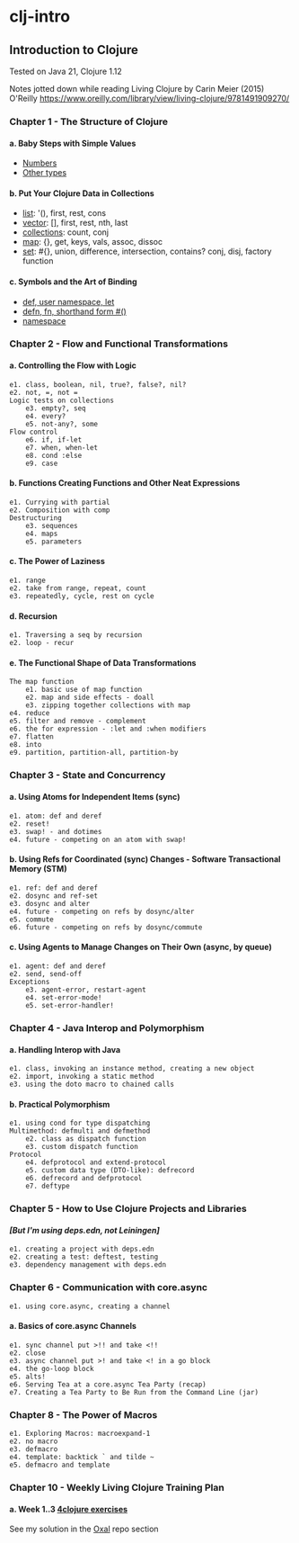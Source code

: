 # clj-intro
## Introduction to Clojure

Tested on Java 21, Clojure 1.12

Notes jotted down while reading Living Clojure by Carin Meier (2015) O'Reilly
https://www.oreilly.com/library/view/living-clojure/9781491909270/

### Chapter 1 - The Structure of Clojure
#### a. Baby Steps with Simple Values
- [Numbers](ch1/a/e1.clj)
- [Other types](ch1/a/e2.clj)
#### b. Put Your Clojure Data in Collections
- [list](ch1/b/e1.clj): '(), first, rest, cons
- [vector](ch1/b/e2.clj): [], first, rest, nth, last 
- [collections](ch1/b/e3.clj): count, conj 
- [map](ch1/b/e4.clj): {}, get, keys, vals, assoc, dissoc 
- [set](ch1/b/e5.clj): #{}, union, difference, intersection, contains? conj, disj, factory function
#### c. Symbols and the Art of Binding
- [def, user namespace, let](ch1/c/e1.clj) 
- [defn, fn, shorthand form #()](ch1/c/e2.clj)
- [namespace](ch1/c/e3.clj)

### Chapter 2 - Flow and Functional Transformations
#### a. Controlling the Flow with Logic
    e1. class, boolean, nil, true?, false?, nil?
    e2. not, =, not =
    Logic tests on collections
        e3. empty?, seq
        e4. every?
        e5. not-any?, some
    Flow control
        e6. if, if-let
        e7. when, when-let
        e8. cond :else
        e9. case
#### b. Functions Creating Functions and Other Neat Expressions
    e1. Currying with partial
    e2. Composition with comp
    Destructuring
        e3. sequences
        e4. maps
        e5. parameters
#### c. The Power of Laziness
    e1. range
    e2. take from range, repeat, count
    e3. repeatedly, cycle, rest on cycle
#### d. Recursion
    e1. Traversing a seq by recursion
    e2. loop - recur
#### e. The Functional Shape of Data Transformations
    The map function
        e1. basic use of map function
        e2. map and side effects - doall
        e3. zipping together collections with map
    e4. reduce
    e5. filter and remove - complement
    e6. the for expression - :let and :when modifiers
    e7. flatten
    e8. into
    e9. partition, partition-all, partition-by

### Chapter 3 - State and Concurrency
#### a. Using Atoms for Independent Items (sync)
    e1. atom: def and deref
    e2. reset!
    e3. swap! - and dotimes
    e4. future - competing on an atom with swap!
#### b. Using Refs for Coordinated (sync) Changes - Software Transactional Memory (STM)
    e1. ref: def and deref
    e2. dosync and ref-set
    e3. dosync and alter
    e4. future - competing on refs by dosync/alter
    e5. commute
    e6. future - competing on refs by dosync/commute
#### c. Using Agents to Manage Changes on Their Own (async, by queue)
    e1. agent: def and deref
    e2. send, send-off
    Exceptions
        e3. agent-error, restart-agent
        e4. set-error-mode!
        e5. set-error-handler!

### Chapter 4 - Java Interop and Polymorphism
#### a. Handling Interop with Java
    e1. class, invoking an instance method, creating a new object
    e2. import, invoking a static method
    e3. using the doto macro to chained calls
#### b. Practical Polymorphism
    e1. using cond for type dispatching
    Multimethod: defmulti and defmethod
        e2. class as dispatch function
        e3. custom dispatch function
    Protocol
        e4. defprotocol and extend-protocol
        e5. custom data type (DTO-like): defrecord
        e6. defrecord and defprotocol
        e7. deftype

### Chapter 5 - How to Use Clojure Projects and Libraries
#### _[But I'm using deps.edn, not Leiningen]_
    e1. creating a project with deps.edn
    e2. creating a test: deftest, testing
    e3. dependency management with deps.edn

### Chapter 6 - Communication with core.async
    e1. using core.async, creating a channel
#### a. Basics of core.async Channels
    e1. sync channel put >!! and take <!!
    e2. close
    e3. async channel put >! and take <! in a go block
    e4. the go-loop block
    e5. alts!
    e6. Serving Tea at a core.async Tea Party (recap)
    e7. Creating a Tea Party to Be Run from the Command Line (jar)

### Chapter 8 - The Power of Macros
    e1. Exploring Macros: macroexpand-1
    e2. no macro
    e3. defmacro
    e4. template: backtick ` and tilde ~
    e5. defmacro and template

### Chapter 10 - Weekly Living Clojure Training Plan
#### a. Week 1..3 [4clojure exercises](https://4clojure.oxal.org/)
See my solution in the [Oxal](../oxal/README.md) repo section
